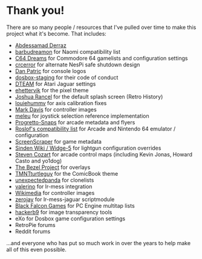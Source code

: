 # Thank you!

There are so many people / resources that I've pulled over time to make this
project what it's become.  That includes:

* [Abdessamad Derraz](https://github.com/Abdess)
* [barbudreamon](https://github.com/libretro/flycast/issues/136) for Naomi compatibility list
* [C64 Dreams](https://www.zombs-lair.com/c64-dreams) for Commodore 64 gamelists and configuration settings
* [crcerror](https://github.com/crcerror/ES-generic-shutdown) for alternate NesPi safe shutdown design
* [Dan Patric](https://archive.org/download/console-logos-professionally-redrawn-plus-official-versions) for console logos
* [dosbox-staging](https://github.com/dosbox-staging/dosbox-staging) for their code of conduct
* [DTEAM](https://retropie.org.uk/forum/topic/27999/calling-pi-4-atari-jaguar-fans/8?_=1621951484030) for Atari Jaguar settings
* [ehettervik](https://github.com/ehettervik) for the pixel theme
* [Joshua Rancel](https://www.youtube.com/watch?v=Dwa6LDLZ2rE) for the default splash screen (Retro History)
* [louiehummv](https://retropie.org.uk/forum/topic/28693/a-workaround-for-the-northwest-drift-issue) for axis calibration fixes
* [Mark Davis](https://vectogram.us/) for controller images
* [meleu](https://github.com/meleu/RetroPie-joystick-selection) for joystick selection reference implementation
* [Progretto-Snaps](https://www.progettosnaps.net/) for arcade metadata and flyers
* [Roslof's compatibility list](https://docs.google.com/spreadsheets/d/1Rq4shU1RUSdcc7cTVWeORMD-mcO6BwXwQ7TGw8f5_zw/edit#gid=1985896929) for Arcade and Nintendo 64 emulator / configuration
* [ScreenScraper](https://www.screenscraper.fr/) for game metadata
* [Sinden Wiki / Widge-5](https://www.sindenwiki.org/wiki/Barebones_Compatibility) for lightgun configuration overrides
* [Steven Cozart](https://github.com/Texacate/Visual-RetroPie-Control-Maps) for arcade control maps (including Kevin Jonas, Howard Casto and yo1dog)
* [The Bezel Project](https://github.com/thebezelproject) for overlays
* [TMNTturtleguy](https://github.com/TMNTturtleguy) for the ComicBook theme
* [unexpectedpanda](https://github.com/unexpectedpanda/retool-clonelists-metadata) for clonelists
* [valerino](https://github.com/valerino/RetroPie-Setup) for lr-mess integration
* [Wikimedia](https://commons.wikimedia.org/) for controller images
* [zerojay](https://github.com/zerojay/RetroPie-Extras) for lr-mess-jaguar scriptmodule
* [Black Falcon Games](https://blackfalcongames.net/?p=155) for PC Engine multitap lists
* [hackerb9](https://github.com/hackerb9/mktrans) for image transparency tools
* eXo for Dosbox game configuration settings
* RetroPie forums
* Reddit forums

...and everyone who has put so much work in over the years to help make all of this even possible.
